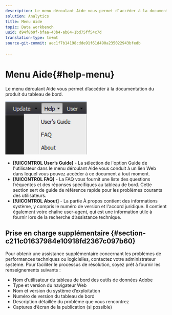 ```yaml
---
description: Le menu déroulant Aide vous permet d’accéder à la documentation du produit du tableau de bord.
solution: Analytics
title: Menu Aide
topic: Data workbench
uuid: d94f8b9f-bfaa-43b4-ab64-1bd75ff54c7d
translation-type: tm+mt
source-git-commit: aec1f7b14198cdde91f61d490a235022943bfedb

---
```



# Menu Aide{#help-menu}

Le menu déroulant Aide vous permet d’accéder à la documentation du produit du tableau de bord.

![](assets/help.png)

* **[!UICONTROL User’s Guide]** - La sélection de l&#39;option Guide de l&#39;utilisateur dans le menu déroulant Aide vous conduit à un lien Web dans lequel vous pouvez accéder à ce document à tout moment.
* **[!UICONTROL FAQ]** - La FAQ vous fournit une liste des questions fréquentes et des réponses spécifiques au tableau de bord. Cette section sert de guide de référence rapide pour les problèmes courants des utilisateurs.
* **[!UICONTROL About]** - La partie À propos contient des informations système, y compris le numéro de version et l&#39;accord juridique. Il contient également votre chaîne user-agent, qui est une information utile à fournir lors de la recherche d’assistance technique.

## Prise en charge supplémentaire {#section-c211c01637984e10918fd2367c097b60}

Pour obtenir une assistance supplémentaire concernant les problèmes de performances techniques ou logicielles, contactez votre administrateur système. Pour faciliter le processus de résolution, soyez prêt à fournir les renseignements suivants :

* Nom d’utilisateur du tableau de bord des outils de données Adobe
* Type et version du navigateur Web
* Nom et version du système d’exploitation
* Numéro de version du tableau de bord
* Description détaillée du problème que vous rencontrez
* Captures d’écran de la publication (si possible)

